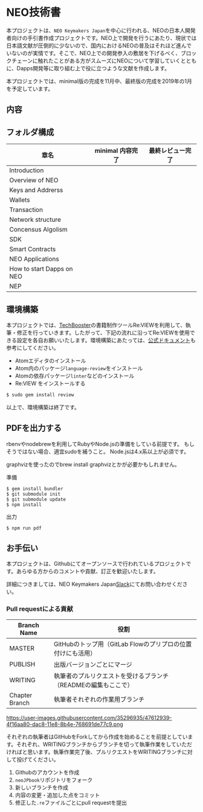 # NEO技術書
本プロジェクトは、`NEO Keymakers Japan`を中心に行われる、NEOの日本人開発者向けの手引書作成プロジェクトです。NEO上で開発を行うにあたり、現状では日本語文献が圧倒的に少ないので、国内におけるNEOの普及はそれほど進んでいないのが実情です。そこで、NEO上での開発参入の敷居を下げるべく、ブロックチェーンに触れたことがある方がスムーズにNEOについて学習していくとともに、Dapps開発等に取り組む上で役に立つような文献を作成します。

本プロジェクトでは、minimal版の完成を11月中、最終版の完成を2019年の1月を予定しています。

## 内容

## フォルダ構成

|  章名 | minimal 内容完了 |最終レビュー完了|
| ---- | ---- | ---- |
|  Introduction  |    ||
|  Overview of NEO  |    ||
|  Keys and Addrerss  |    ||
|  Wallets  |    ||
|  Transaction  |    ||
|  Network structure  |    ||
|  Concensus Algolism  |    ||
|  SDK |    ||
|  Smart Contracts |    ||
|  NEO Applications|   ||
|  How to start Dapps on NEO|    ||
|  NEP | | ||


## 環境構築
本プロジェクトでは、[TechBooster](https://techbooster.org/)の書籍制作ツールRe:VIEWを利用して、執筆・修正を行っていきます。したがって、下記の流れに沿ってRe:VIEWを使用できる設定を各自お願いいたします。環境構築にあたっては、[公式ドキュメント](https://github.com/TechBooster/ReVIEW-Template)も参考にしてください。

- Atomエディタのインストール
- Atom内のパッケージ`language-review`をインストール
- Atomの依存パッケージ`linter`などのインストール
- Re:VIEW をインストールする
```bash
$ sudo gem install review
```
以上で、環境構築は終了です。

## PDFを出力する
rbenvやnodebrewを利用してRubyやNode.jsの準備をしている前提です。 もしそうではない場合、適宜sudoを補うこと。 Node.jsは4.x系以上が必須です。

graphvizを使ったのでbrew install graphvizとかが必要かもしれません。

準備
```
$ gem install bundler
$ git submodule init
$ git submodule update
$ npm install
```
出力
```
$ npm run pdf
```

## お手伝い
本プロジェクトは、Githubにてオープンソースで行われているプロジェクトです。あらゆる方からのコメントや貢献、訂正を歓迎いたします。

詳細につきましては、NEO Keymakers Japan[Slack](https://join.slack.com/t/neokeymakersjapan/shared_invite/enQtMzg1ODE2MTg2ODAxLTE3M2Q0MzJmNDAxZDQ2ZTgwMTdkYzQwOTgwNTdlOWUzNDYwNzE0MWI3YjBhOGI5YmM2MDFhMmZlY2Q4OGY2NDQ)にてお問い合わせください。

### Pull requestによる貢献

|  Branch Name | 役割|
| ---- | ---- |
|  MASTER  |GitHubのトップ用（GitLab Flowのプリプロの位置付けにも活用）|
|   PUBLISH  |出版バージョンごとにマージ|
|  WRITING  |執筆者のプルリクエストを受けるブランチ（READMEの編集もここで）|
|  Chapter Branch  |執筆者それぞれの作業用ブランチ|


https://user-images.githubusercontent.com/35296935/47612939-4f16aa80-dac8-11e8-8b4e-768691de77c9.png

それぞれの執筆者はGitHubをForkしてから作成を始めることを前提としています。それぞれ、WRITINGブランチからブランチを切って執筆作業をしていただければと思います。執筆作業完了後、プルリクエストをWRITINGブランチに対して投げてください。

1. Githubのアカウントを作成
2. `neoJPbook`リポジトリをフォーク
3. 新しいブランチを作成
4. 内容の変更・追加した点をコミット
5. 修正した`.re`ファイルごとにpull requestを提出
